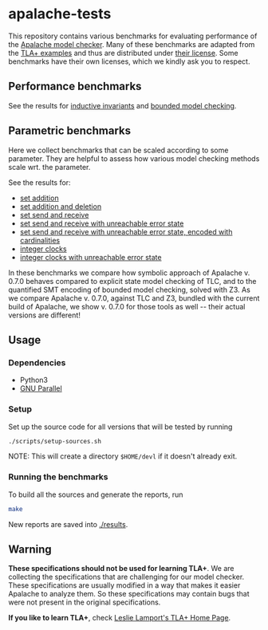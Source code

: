 # apalache-tests

This repository contains various benchmarks for evaluating performance of the
[Apalache model checker](https://github.com/konnov/apalache). Many of these
benchmarks are adapted from the [TLA+
examples](https://github.com/tlaplus/Examples) and thus are distributed under
[their license](https://github.com/tlaplus/Examples/blob/master/LICENSE.md).
Some benchmarks have their own licenses, which we kindly ask you to respect.

## Performance benchmarks

See the results for [inductive invariants](results/001indinv-report.md)
and [bounded model checking](results/002bmc-report.md).

## Parametric benchmarks

Here we collect benchmarks that can be scaled according to some parameter. 
They are helpful to assess how various model checking methods scale wrt. the parameter.

See the results for:
  * [set addition](results/003SetAdd-report.md)
  * [set addition and deletion](results/004SetAddDel-report.md)
  * [set send and receive](results/005SetSndRcv-report.md)
  * [set send and receive with unreachable error state](results/006SetSndRcv_NoFullDrop-report.md)
  * [set send and receive with unreachable error state, encoded with cardinalities](results/007SetSndRcv_NoFullDropCard-report.md)
  * [integer clocks](results/008IntClocks-report.md)
  * [integer clocks with unreachable error state](results/009IntClocks_Bounded-report.md)


In these benchmarks we compare how symbolic approach of Apalache v. 0.7.0 behaves compared to explicit state model checking of TLC, and to the quantified SMT encoding of bounded model checking, solved with Z3. As we compare Apalache v. 0.7.0, against TLC and Z3, bundled with the current build of Apalache, we show v. 0.7.0 for those tools as well -- their actual versions are different!

## Usage

### Dependencies

- Python3
- [GNU Parallel](https://www.gnu.org/software/parallel/)

### Setup

Set up the source code for all versions that will be tested by running

```sh
./scripts/setup-sources.sh
```

NOTE: This will create a directory `$HOME/devl` if it doesn't already exit.

### Running the benchmarks

To build all the sources and generate the reports, run

```sh
make
```

New reports are saved into [./results](./results).

## Warning

**These specifications should not be used for learning TLA+**.
We are collecting the specifications that are challenging for our model checker.
These specifications are usually modified in a way that makes it easier
Apalache to analyze them. So these specifications may contain bugs that were not present in the original specifications.

**If you like to learn TLA+**, check [Leslie Lamport's TLA+ Home Page](http://lamport.azurewebsites.net/tla/tla.html).
